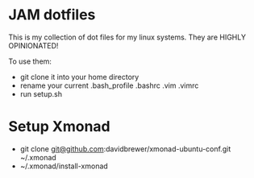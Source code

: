 # JAM dotfiles

This is my collection of dot files for my linux systems.
They are HIGHLY OPINIONATED!

To use them:

* git clone it into your home directory
* rename your current .bash_profile .bashrc .vim .vimrc
* run setup.sh

# Setup Xmonad
* git clone git@github.com:davidbrewer/xmonad-ubuntu-conf.git ~/.xmonad
* ~/.xmonad/install-xmonad
